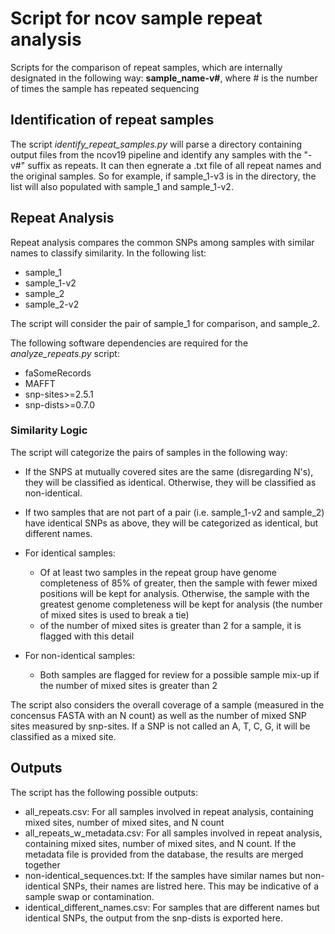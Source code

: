 # Script for ncov sample repeat analysis

Scripts for the comparison of repeat samples, which are internally designated in the following way: 
**sample_name-v#**, where # is the number of times the sample has repeated sequencing

## Identification of repeat samples

The script <em>identify_repeat_samples.py</em> will parse a directory containing output files from the ncov19 pipeline and identify any samples with the "-v#" suffix as repeats. It can then egnerate a .txt file of all repeat names and the
original samples. So for example, if sample_1-v3 is in the directory, the list will also populated with sample_1 and sample_1-v2. 


## Repeat Analysis 

Repeat analysis compares the common SNPs among samples with similar names to classify similarity. In the following list:

- sample_1
- sample_1-v2
- sample_2
- sample_2-v2

The script will consider the pair of sample_1 for comparison, and sample_2.

The following software dependencies are required for the <em>analyze_repeats.py</em> script:


- faSomeRecords
- MAFFT
- snp-sites>=2.5.1
- snp-dists>=0.7.0

### Similarity Logic

The script will categorize the pairs of samples in the following way: 

- If the SNPS at mutually covered sites are the same (disregarding N's), they will be classified as identical.
Otherwise, they will be classified as non-identical. 
- If two samples that are not part of a pair (i.e. sample_1-v2 and sample_2) have identical SNPs as above, they
will be categorized as identical, but different names. 

- For identical samples: 
	- Of at least two samples in the repeat group have genome completeness of 85% of greater, then the
	sample with fewer mixed positions will be kept for analysis. Otherwise, the sample with the greatest
	genome completeness will be kept for analysis (the number of mixed sites is used to break a tie)
	- of the number of mixed sites is greater than 2 for a sample, it is flagged with this detail

- For non-identical samples: 
	- Both samples are flagged for review for a possible sample mix-up if the number of mixed sites is greater
	than 2
	

The script also considers the overall coverage of a sample (measured in the concensus FASTA with an N count)
as well as the number of mixed SNP sites measured by snp-sites. If a SNP is not called an A, T, C, G, it will
be classified as a mixed site. 

## Outputs

The script has the following possible outputs: 

- all_repeats.csv: For all samples involved in repeat analysis, containing mixed sites, number of
mixed sites, and N count
- all_repeats_w_metadata.csv: For all samples involved in repeat analysis, containing mixed sites, number of
mixed sites, and N count. If the metadata file is provided from the database, the results are merged together
- non-identical_sequences.txt: If the samples have similar names but non-identical SNPs, their names are listred here.
This may be indicative of a sample swap or contamination. 
- identical_different_names.csv: For samples that are different names but identical SNPs, the output from the snp-dists
is exported here. 



